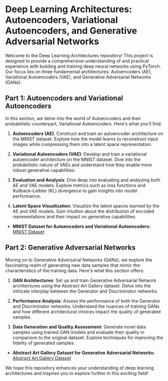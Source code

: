 # Deep Learning Architectures: Autoencoders, Variational Autoencoders, and Generative Adversarial Networks

Welcome to the Deep Learning Architectures repository! This project is designed to provide a comprehensive understanding of and practical experience with building and training deep neural networks using PyTorch. Our focus lies on three fundamental architectures: Autoencoders (AE), Variational Autoencoders (VAE), and Generative Adversarial Networks (GANs).

## Part 1: Autoencoders and Variational Autoencoders
In this section, we delve into the world of Autoencoders and their probabilistic counterpart, Variational Autoencoders. Here's what you'll find:

1. **Autoencoders (AE)**: Construct and train an autoencoder architecture on the MNIST dataset. Explore how the model learns to reconstruct input images while compressing them into a latent space representation.
   
2. **Variational Autoencoders (VAE)**: Develop and train a variational autoencoder architecture on the MNIST dataset. Dive into the probabilistic nature of VAEs and understand how they enable more robust generative capabilities.

3. **Evaluation and Analysis**: Dive deep into evaluating and analyzing both AE and VAE models. Explore metrics such as loss functions and Kullback–Leibler (KL) divergence to gain insights into model performance.

4. **Latent Space Visualization**: Visualize the latent spaces learned by the AE and VAE models. Gain intuition about the distribution of encoded representations and their impact on generative capabilities.

- **MNIST Dataset for Autoencoders and Variational Autoencoders:** [MNIST Dataset](https://www.kaggle.com/datasets/hojjatk/mnist-dataset)

## Part 2: Generative Adversarial Networks
Moving on to Generative Adversarial Networks (GANs), we explore the fascinating realm of generating new data samples that mimic the characteristics of the training data. Here's what this section offers:

1. **GAN Architectures**: Set up and train Generative Adversarial Network architectures using the Abstract Art Gallery dataset. Delve into the intricate interplay between the Generator and Discriminator networks.

2. **Performance Analysis**: Assess the performance of both the Generator and Discriminator networks. Understand the nuances of training GANs and how different architectural choices impact the quality of generated samples.

3. **Data Generation and Quality Assessment**: Generate novel data samples using trained GAN models and evaluate their quality in comparison to the original dataset. Explore techniques for improving the fidelity of generated samples.

- **Abstract Art Gallery Dataset for Generative Adversarial Networks:** [Abstract Art Gallery Dataset](https://www.kaggle.com/datasets/bryanb/abstract-art-gallery)

We hope this repository enhances your understanding of deep learning architectures and inspires you to explore further in this exciting field!
